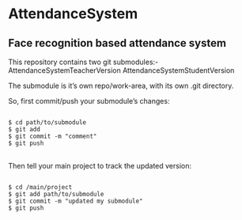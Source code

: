 # AttendanceSystem
<h2>Face recognition based attendance system</h2>

This repository contains two git submodules:-
AttendanceSystemTeacherVersion
AttendanceSystemStudentVersion

The submodule is it’s own repo/work-area, with its own .git directory.

So, first commit/push your submodule’s changes:

<pre>
<code class="language-html">
$ cd path/to/submodule
$ git add <stuff>
$ git commit -m "comment"
$ git push
</code>
</pre>
<p>Then tell your main project to track the updated version:</p>
<pre>
<code class="language-html">
$ cd /main/project
$ git add path/to/submodule
$ git commit -m "updated my submodule"
$ git push
</code>
</pre>
